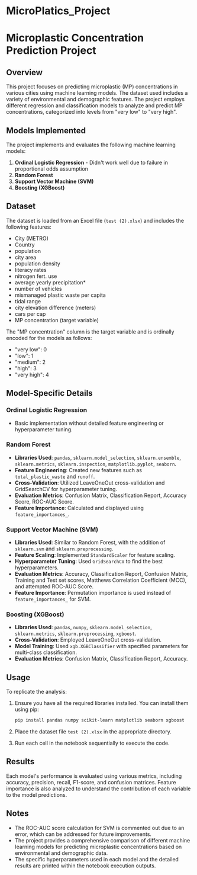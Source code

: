 # MicroPlatics_Project
# Microplastic Concentration Prediction Project

## Overview

This project focuses on predicting microplastic (MP) concentrations in various cities using machine learning models. The dataset used includes a variety of environmental and demographic features. The project employs different regression and classification models to analyze and predict MP concentrations, categorized into levels from "very low" to "very high".

## Models Implemented

The project implements and evaluates the following machine learning models:

1.  **Ordinal Logistic Regression** - Didn't work well due to failure in proportional odds assumption
2.  **Random Forest**
3.  **Support Vector Machine (SVM)**
4.  **Boosting (XGBoost)**

## Dataset

The dataset is loaded from an Excel file (`test (2).xlsx`) and includes the following features:

-   City (METRO)
-   Country
-   population
-   city area
-   population density
-   literacy rates
-   nitrogen fert. use
-   average yearly precipitation\*
-   number of vehicles
-   mismanaged plastic waste per capita
-   tidal range
-   city elevation difference (meters)
-   cars per cap
-   MP concentration (target variable)

The "MP concentration" column is the target variable and is ordinally encoded for the models as follows:

-   "very low": 0
-   "low": 1
-   "medium": 2
-   "high": 3
-   "very high": 4

## Model-Specific Details

### Ordinal Logistic Regression

-   Basic implementation without detailed feature engineering or hyperparameter tuning.

### Random Forest

-   **Libraries Used**: `pandas`, `sklearn.model_selection`, `sklearn.ensemble`, `sklearn.metrics`, `sklearn.inspection`, `matplotlib.pyplot`, `seaborn`.
-   **Feature Engineering**: Created new features such as `total_plastic_waste` and `runoff`.
-   **Cross-Validation**: Utilized LeaveOneOut cross-validation and GridSearchCV for hyperparameter tuning.
-   **Evaluation Metrics**: Confusion Matrix, Classification Report, Accuracy Score, ROC-AUC Score.
-   **Feature Importance**: Calculated and displayed using `feature_importances_`.

### Support Vector Machine (SVM)

-   **Libraries Used**: Similar to Random Forest, with the addition of `sklearn.svm` and `sklearn.preprocessing`.
-   **Feature Scaling**: Implemented `StandardScaler` for feature scaling.
-   **Hyperparameter Tuning**: Used `GridSearchCV` to find the best hyperparameters.
-   **Evaluation Metrics**: Accuracy, Classification Report, Confusion Matrix, Training and Test set scores, Matthews Correlation Coefficient (MCC), and attempted ROC-AUC Score.
-   **Feature Importance**: Permutation importance is used instead of `feature_importances_` for SVM.

### Boosting (XGBoost)

-   **Libraries Used**: `pandas`, `numpy`, `sklearn.model_selection`, `sklearn.metrics`, `sklearn.preprocessing`, `xgboost`.
-   **Cross-Validation**: Employed LeaveOneOut cross-validation.
-   **Model Training**: Used `xgb.XGBClassifier` with specified parameters for multi-class classification.
-   **Evaluation Metrics**: Confusion Matrix, Classification Report, Accuracy.

## Usage

To replicate the analysis:

1.  Ensure you have all the required libraries installed. You can install them using pip:

    ```bash
    pip install pandas numpy scikit-learn matplotlib seaborn xgboost
    ```
2.  Place the dataset file `test (2).xlsx` in the appropriate directory.
3.  Run each cell in the notebook sequentially to execute the code.

## Results

Each model's performance is evaluated using various metrics, including accuracy, precision, recall, F1-score, and confusion matrices. Feature importance is also analyzed to understand the contribution of each variable to the model predictions.

## Notes

-   The ROC-AUC score calculation for SVM is commented out due to an error, which can be addressed for future improvements.
-   The project provides a comprehensive comparison of different machine learning models for predicting microplastic concentrations based on environmental and demographic data.
-   The specific hyperparameters used in each model and the detailed results are printed within the notebook execution outputs.
